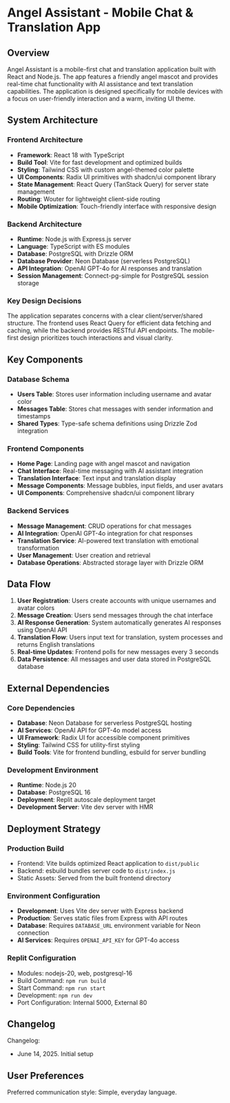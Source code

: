 # Angel Assistant - Mobile Chat & Translation App

## Overview

Angel Assistant is a mobile-first chat and translation application built with React and Node.js. The app features a friendly angel mascot and provides real-time chat functionality with AI assistance and text translation capabilities. The application is designed specifically for mobile devices with a focus on user-friendly interaction and a warm, inviting UI theme.

## System Architecture

### Frontend Architecture
- **Framework**: React 18 with TypeScript
- **Build Tool**: Vite for fast development and optimized builds
- **Styling**: Tailwind CSS with custom angel-themed color palette
- **UI Components**: Radix UI primitives with shadcn/ui component library
- **State Management**: React Query (TanStack Query) for server state management
- **Routing**: Wouter for lightweight client-side routing
- **Mobile Optimization**: Touch-friendly interface with responsive design

### Backend Architecture
- **Runtime**: Node.js with Express.js server
- **Language**: TypeScript with ES modules
- **Database**: PostgreSQL with Drizzle ORM
- **Database Provider**: Neon Database (serverless PostgreSQL)
- **API Integration**: OpenAI GPT-4o for AI responses and translation
- **Session Management**: Connect-pg-simple for PostgreSQL session storage

### Key Design Decisions
The application separates concerns with a clear client/server/shared structure. The frontend uses React Query for efficient data fetching and caching, while the backend provides RESTful API endpoints. The mobile-first design prioritizes touch interactions and visual clarity.

## Key Components

### Database Schema
- **Users Table**: Stores user information including username and avatar color
- **Messages Table**: Stores chat messages with sender information and timestamps
- **Shared Types**: Type-safe schema definitions using Drizzle Zod integration

### Frontend Components
- **Home Page**: Landing page with angel mascot and navigation
- **Chat Interface**: Real-time messaging with AI assistant integration
- **Translation Interface**: Text input and translation display
- **Message Components**: Message bubbles, input fields, and user avatars
- **UI Components**: Comprehensive shadcn/ui component library

### Backend Services
- **Message Management**: CRUD operations for chat messages
- **AI Integration**: OpenAI GPT-4o integration for chat responses
- **Translation Service**: AI-powered text translation with emotional transformation
- **User Management**: User creation and retrieval
- **Database Operations**: Abstracted storage layer with Drizzle ORM

## Data Flow

1. **User Registration**: Users create accounts with unique usernames and avatar colors
2. **Message Creation**: Users send messages through the chat interface
3. **AI Response Generation**: System automatically generates AI responses using OpenAI API
4. **Translation Flow**: Users input text for translation, system processes and returns English translations
5. **Real-time Updates**: Frontend polls for new messages every 3 seconds
6. **Data Persistence**: All messages and user data stored in PostgreSQL database

## External Dependencies

### Core Dependencies
- **Database**: Neon Database for serverless PostgreSQL hosting
- **AI Services**: OpenAI API for GPT-4o model access
- **UI Framework**: Radix UI for accessible component primitives
- **Styling**: Tailwind CSS for utility-first styling
- **Build Tools**: Vite for frontend bundling, esbuild for server bundling

### Development Environment
- **Runtime**: Node.js 20
- **Database**: PostgreSQL 16
- **Deployment**: Replit autoscale deployment target
- **Development Server**: Vite dev server with HMR

## Deployment Strategy

### Production Build
- Frontend: Vite builds optimized React application to `dist/public`
- Backend: esbuild bundles server code to `dist/index.js`
- Static Assets: Served from the built frontend directory

### Environment Configuration
- **Development**: Uses Vite dev server with Express backend
- **Production**: Serves static files from Express with API routes
- **Database**: Requires `DATABASE_URL` environment variable for Neon connection
- **AI Services**: Requires `OPENAI_API_KEY` for GPT-4o access

### Replit Configuration
- Modules: nodejs-20, web, postgresql-16
- Build Command: `npm run build`
- Start Command: `npm run start`
- Development: `npm run dev`
- Port Configuration: Internal 5000, External 80

## Changelog

Changelog:
- June 14, 2025. Initial setup

## User Preferences

Preferred communication style: Simple, everyday language.